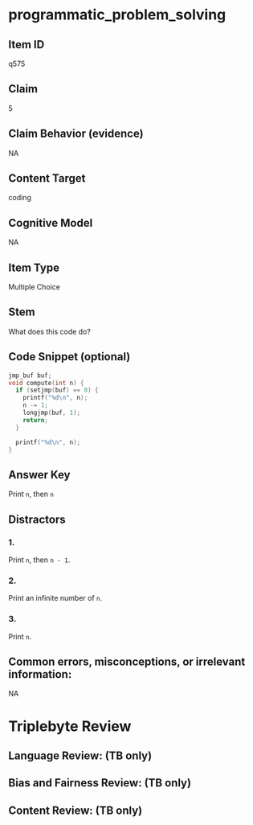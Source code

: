 # programmatic_problem_solving

## Item ID
q575

## Claim
5

## Claim Behavior (evidence)
NA

## Content Target
coding

## Cognitive Model
NA

## Item Type
Multiple Choice

## Stem
What does this code do?

## Code Snippet (optional)
```c
jmp_buf buf;
void compute(int n) {
  if (setjmp(buf) == 0) {
    printf("%d\n", n);
    n -= 1;
    longjmp(buf, 1);
    return;
  }

  printf("%d\n", n);
}
```

## Answer Key
Print `n`, then `n`

## Distractors

### 1.
Print `n`, then `n - 1`.

### 2.
Print an infinite number of `n`.

### 3.
Print `n`.

## Common errors, misconceptions, or irrelevant information:
NA

# Triplebyte Review


## Language Review: (TB only)


## Bias and Fairness Review: (TB only)


## Content Review: (TB only)

